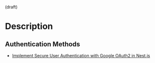 (draft)

# Description

## Authentication Methods

- [Implement Secure User Authentication with Google OAuth2 in Nest.js](https://github.com/jparkley/security-authentication/tree/main/nestjs-google-oauth2)

